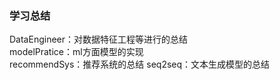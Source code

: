 ### 学习总结
DataEngineer：对数据特征工程等进行的总结  
modelPratice：ml方面模型的实现  
recommendSys：推荐系统的总结
seq2seq：文本生成模型的总结